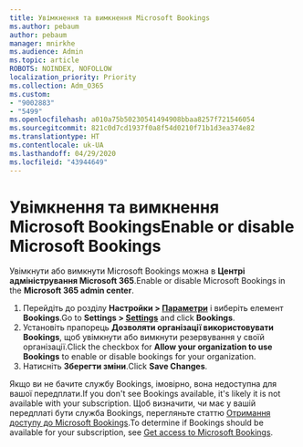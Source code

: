 ```yaml
---
title: Увімкнення та вимкнення Microsoft Bookings
ms.author: pebaum
author: pebaum
manager: mnirkhe
ms.audience: Admin
ms.topic: article
ROBOTS: NOINDEX, NOFOLLOW
localization_priority: Priority
ms.collection: Adm_O365
ms.custom:
- "9002883"
- "5499"
ms.openlocfilehash: a010a75b50230541494908bbaa8257f721546054
ms.sourcegitcommit: 821c0d7cd1937f0a8f54d0210f71b1d3ea374e82
ms.translationtype: HT
ms.contentlocale: uk-UA
ms.lasthandoff: 04/29/2020
ms.locfileid: "43944649"
---
```

# <a name="enable-or-disable-microsoft-bookings"></a><span data-ttu-id="c7ee1-102">Увімкнення та вимкнення Microsoft Bookings</span><span class="sxs-lookup"><span data-stu-id="c7ee1-102">Enable or disable Microsoft Bookings</span></span>

<span data-ttu-id="c7ee1-103">Увімкнути або вимкнути Microsoft Bookings можна в **Центрі адміністрування Microsoft 365**.</span><span class="sxs-lookup"><span data-stu-id="c7ee1-103">Enable or disable Microsoft Bookings in the **Microsoft 365 admin center**.</span></span>

1. <span data-ttu-id="c7ee1-104">Перейдіть до розділу **Настройки > [Параметри](https://admin.microsoft.com/Adminportal/Home?source=applauncher#/Settings/Services)** і виберіть елемент **Bookings**.</span><span class="sxs-lookup"><span data-stu-id="c7ee1-104">Go to **Settings > [Settings](https://admin.microsoft.com/Adminportal/Home?source=applauncher#/Settings/Services)** and click **Bookings**.</span></span>
2. <span data-ttu-id="c7ee1-105">Установіть прапорець **Дозволяти організації використовувати Bookings**, щоб увімкнути або вимкнути резервування у своїй організації.</span><span class="sxs-lookup"><span data-stu-id="c7ee1-105">Click the checkbox for **Allow your organization to use Bookings** to enable or disable bookings for your organization.</span></span>
3. <span data-ttu-id="c7ee1-106">Натисніть **Зберегти зміни**.</span><span class="sxs-lookup"><span data-stu-id="c7ee1-106">Click **Save Changes**.</span></span>

<span data-ttu-id="c7ee1-107">Якщо ви не бачите службу Bookings, імовірно, вона недоступна для вашої передплати.</span><span class="sxs-lookup"><span data-stu-id="c7ee1-107">If you don't see Bookings available, it's likely it is not available with your subscription.</span></span> <span data-ttu-id="c7ee1-108">Щоб визначити, чи має у вашій передплаті бути служба Bookings, перегляньте статтю [Отримання доступу до Microsoft Bookings](https://support.microsoft.com/uk-UA/office/get-access-to-microsoft-bookings-5382dc07-aaa5-45c9-8767-502333b214ce).</span><span class="sxs-lookup"><span data-stu-id="c7ee1-108">To determine if Bookings should be available for your subscription, see [Get access to Microsoft Bookings](https://support.microsoft.com/uk-UA/office/get-access-to-microsoft-bookings-5382dc07-aaa5-45c9-8767-502333b214ce).</span></span>
